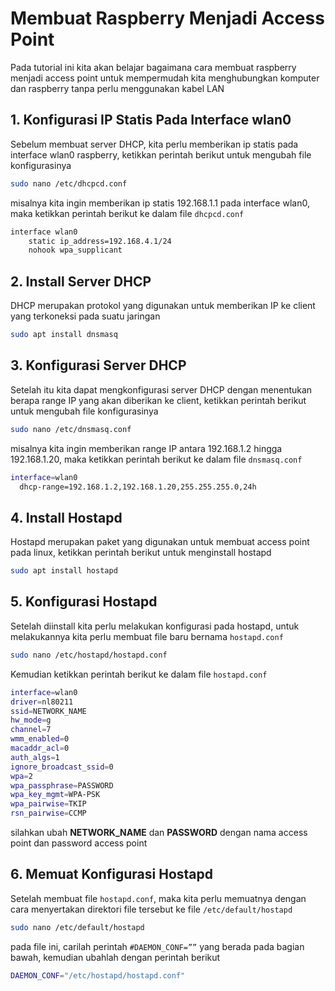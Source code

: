 # Membuat Raspberry Menjadi Access Point

Pada tutorial ini kita akan belajar bagaimana cara membuat raspberry menjadi access point untuk mempermudah kita menghubungkan komputer dan raspberry tanpa perlu menggunakan kabel LAN

## 1. Konfigurasi IP Statis Pada Interface wlan0

Sebelum membuat server DHCP, kita perlu memberikan ip statis pada interface wlan0 raspberry, ketikkan perintah berikut untuk mengubah file konfigurasinya

```bash
sudo nano /etc/dhcpcd.conf
```

misalnya kita ingin memberikan ip statis 192.168.1.1 pada interface wlan0, maka ketikkan perintah berikut ke dalam file `dhcpcd.conf`

```bash
interface wlan0
    static ip_address=192.168.4.1/24
    nohook wpa_supplicant
```

## 2. Install Server DHCP

DHCP merupakan protokol yang digunakan untuk memberikan IP ke client yang terkoneksi pada suatu jaringan

```bash
sudo apt install dnsmasq
```

## 3. Konfigurasi Server DHCP

Setelah itu kita dapat mengkonfigurasi server DHCP dengan menentukan berapa range IP yang akan diberikan ke client, ketikkan perintah berikut untuk mengubah file konfigurasinya

```bash
sudo nano /etc/dnsmasq.conf
```

misalnya kita ingin memberikan range IP antara 192.168.1.2 hingga 192.168.1.20, maka ketikkan perintah berikut ke dalam file `dnsmasq.conf`

```bash
interface=wlan0
  dhcp-range=192.168.1.2,192.168.1.20,255.255.255.0,24h
```

## 4. Install Hostapd

Hostapd merupakan paket yang digunakan untuk membuat access point pada linux, ketikkan perintah berikut untuk menginstall hostapd

```bash
sudo apt install hostapd
```

## 5. Konfigurasi Hostapd

Setelah diinstall kita perlu melakukan konfigurasi pada hostapd, untuk melakukannya kita perlu membuat file baru bernama `hostapd.conf`

```bash
sudo nano /etc/hostapd/hostapd.conf
```

Kemudian ketikkan perintah berikut ke dalam file `hostapd.conf`

```bash
interface=wlan0
driver=nl80211
ssid=NETWORK_NAME
hw_mode=g
channel=7
wmm_enabled=0
macaddr_acl=0
auth_algs=1
ignore_broadcast_ssid=0
wpa=2
wpa_passphrase=PASSWORD
wpa_key_mgmt=WPA-PSK
wpa_pairwise=TKIP
rsn_pairwise=CCMP
```

silahkan ubah **NETWORK_NAME** dan **PASSWORD** dengan nama access point dan password access point

## 6. Memuat Konfigurasi Hostapd

Setelah membuat file `hostapd.conf`, maka kita perlu memuatnya dengan cara menyertakan direktori file tersebut ke file `/etc/default/hostapd`

```bash
sudo nano /etc/default/hostapd
```

pada file ini, carilah perintah `#DAEMON_CONF=””` yang berada pada bagian bawah, kemudian ubahlah dengan perintah berikut

```bash
DAEMON_CONF="/etc/hostapd/hostapd.conf"
```
